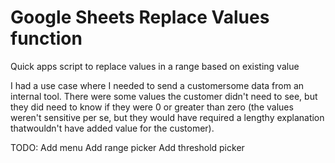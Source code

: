 # Google Sheets Replace Values function
Quick apps script to replace values in a range based on existing value

I had a use case where I needed to send a customersome data from an internal tool.
There were some values the customer didn't need to see, but they did need to know if they were 0 or greater than zero (the values weren't sensitive per se, but they would have required a lengthy explanation thatwouldn't have added value for the customer).  

TODO:
Add menu
Add range picker
Add threshold picker
